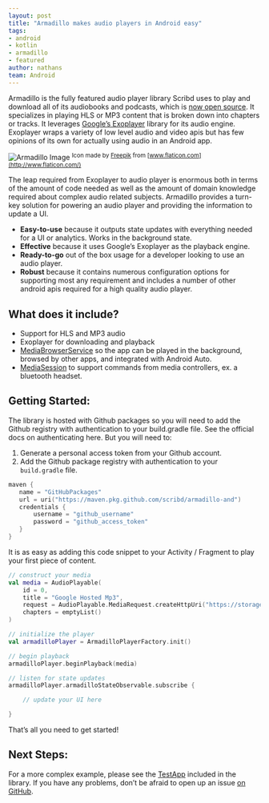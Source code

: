 ```yaml
---
layout: post
title: "Armadillo makes audio players in Android easy"
tags:
- android
- kotlin
- armadillo
- featured
author: nathans
team: Android
---
```


Armadillo is the fully featured audio player library Scribd uses to play and
download all of its audiobooks and podcasts, which is [now open
source](https://github.com/scribd/armadillo). It specializes in playing HLS
or MP3 content that is broken down into chapters or tracks. It leverages
[Google’s Exoplayer](https://github.com/google/ExoPlayer/) library for its audio engine. Exoplayer wraps a variety of
low level audio and video apis but has few opinions of its own for actually
using audio in an Android app.

![Armadillo Image](https://i.ibb.co/LzTK79B/armadillo.jpg)
<sup>Icon made by [Freepik](https://www.flaticon.com/authors/freepik) from [www.flaticon.com](http://www.flaticon.com/) <sub>

The leap required from Exoplayer to audio player
is enormous both in terms of the amount of code needed as well as the amount of
domain knowledge required about complex audio related subjects. Armadillo
provides a turn-key solution for powering an audio player and providing the
information to update a UI.

- **Easy-to-use** because it outputs state updates with everything needed for a UI or analytics. Works in the background state.
- **Effective** because it uses Google’s Exoplayer as the playback engine.
- **Ready-to-go** out of the box usage for a developer looking to use an audio player.
- **Robust** because it contains numerous configuration options for supporting most any requirement and includes a number of other android apis
required for a high quality audio player.

## What does it include?

- Support for HLS and MP3 audio
- Exoplayer for downloading and playback
- [MediaBrowserService](https://developer.android.com/reference/android/service/media/MediaBrowserService) so the app can be played in the background, browsed by other apps, and integrated with Android Auto.
- [MediaSession](https://developer.android.com/reference/android/media/session/MediaSession) to support commands from media controllers, ex. a bluetooth headset.

## Getting Started:

The library is hosted with Github packages so you will need to add the Github registry with authentication to your build.gradle file. See the official docs on authenticating here. But you will need to:

1. Generate a personal access token from your Github account.
1. Add the Github package registry with authentication to your `build.gradle` file.

```kotlin
maven {
   name = "GitHubPackages"
   url = uri("https://maven.pkg.github.com/scribd/armadillo-and")
   credentials {
       username = "github_username"
       password = "github_access_token"
   }
}
```

It is as easy as adding this code snippet to your Activity / Fragment to play your first piece of content.

```kotlin
// construct your media
val media = AudioPlayable(
    id = 0,
    title = "Google Hosted Mp3",
    request = AudioPlayable.MediaRequest.createHttpUri("https://storage.googleapis.com/exoplayer-test-media-0/play.mp3"),
    chapters = emptyList()
)

// initialize the player
val armadilloPlayer = ArmadilloPlayerFactory.init()

// begin playback
armadilloPlayer.beginPlayback(media)

// listen for state updates
armadilloPlayer.armadilloStateObservable.subscribe {

    // update your UI here

}
```

That’s all you need to get started!

## Next Steps:

For a more complex example, please see the [TestApp](https://github.com/scribd/armadillo/tree/main/TestApp) included in the library. If
you have any problems, don’t be afraid to open up an issue [on
GitHub](https://github.com/scribd/armadillo).

